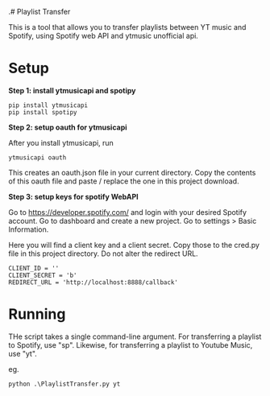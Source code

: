 .# Playlist Transfer

This is a tool that allows you to transfer playlists between YT music and Spotify, using Spotify web API and ytmusic unofficial api.




# Setup

**Step 1: install ytmusicapi and spotipy**

```
pip install ytmusicapi
pip install spotipy
```

**Step 2: setup oauth for ytmusicapi**

After you install ytmusicapi, run

```
ytmusicapi oauth
```

This creates an oauth.json file in your current directory. Copy the contents of this oauth file and paste / replace the one in this project download.

**Step 3: setup keys for spotify WebAPI**

Go to https://developer.spotify.com/ and login with your desired Spotify account.
Go to dashboard and create a new project.
Go to settings > Basic Information.

Here you will find a client key and a client secret.
Copy those to the cred.py file in this project directory.
Do not alter the redirect URL.

```
CLIENT_ID = ''
CLIENT_SECRET = 'b'
REDIRECT_URL = 'http://localhost:8888/callback'
```


# Running

THe script takes a single command-line argument. For transferring a playlist to Spotify, use "sp". Likewise, for transferring a playlist to Youtube Music, use "yt".

eg.

```
python .\PlaylistTransfer.py yt
```


